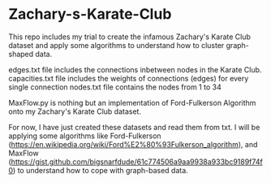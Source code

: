 # Zachary-s-Karate-Club
This repo includes my trial to create the infamous Zachary's Karate Club dataset and apply some algorithms to understand how to cluster graph-shaped data.

edges.txt file includes the connections inbetween nodes in the Karate Club.
capacities.txt file includes the weights of connections (edges) for every single connection
nodes.txt file contains the nodes from 1 to 34

MaxFlow.py is nothing but an implementation of Ford-Fulkerson Algorithm onto my Zachary's Karate Club dataset.

For now, I have just created these datasets and read them from txt. I will be applying some algorithms like Ford-Fulkerson (https://en.wikipedia.org/wiki/Ford%E2%80%93Fulkerson_algorithm), and MaxFlow (https://gist.github.com/bigsnarfdude/61c774506a9aa9938a933bc9189f74f0) to understand how to cope with graph-based data.
